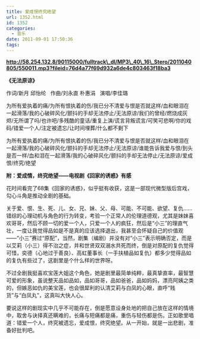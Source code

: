 ```yaml
---
title: 爱成恨终究绝望
url: 1352.html
id: 1352
categories:
  - 音乐
date: 2011-09-01 17:50:36
tags:
---
```


  
**http://58.254.132.8/90115000/fulltrack\_dl/MP3\_40\_16\_Stero/2011040805/550011.mp3?fileid=76d4a77f69d932a6de4c803463f18ba3**  
  
  

**《无法原谅》**

  
作词/新月 邱怡纶   作曲/刘永直 朴惠涓   演唱/李佳璐  
  
为所有爱执着的痛/为所有恨执着的伤/我已分不清爱与恨是否就这样/血和眼泪在一起滑落/我的心破碎风化/颤抖的手却无法停止/无法原谅/我们的曾经/燃烧成灰烬/无所谓了吗/也许吧/多残酷的童话/重复上演/谎言背叛谎言/可笑可悲啊/你的戏码/错爱一个人/注定被遗忘/让时间埋葬/什么都不剩下  
  
为所有爱执着的痛/为所有恨执着的伤/我已分不清爱与恨是否就这样/血和眼泪在一起滑落/我的心破碎风化/颤抖的手却无法停止/无法原谅/谁能告诉我爱与恨/到头是否一样/血和泪在一起滑落/我的心破碎风化/颤抖的手却无法停止/无法原谅/爱成恨/终究/绝望  
  
  
**附：爱成情，终究绝望——电视剧《回家的诱惑》有感**  
  
花时间看完了68集《回家的诱惑》，似乎挺有收获，这是一部现代微型版后宫戏，勾心斗角是推动全剧的基础。  
  
关于爱、恨、生、死、儿、女、兄、妹、父、母、可能、不可能、欲望、复仇……错综的心理动机与角色的行为转变，考验一个正常人的伦理道德观，尤其是妹妹喜欢哥哥，然后不顾一切的爱一个人，只爱一个人的疯狂，然后是“小三”的理直气壮，一度让我觉得品如是不是真的应该选择退出，我甚至会怀疑自己的价值观——“小三”赛过“原配”，当然，剧集（编剧）并没有对“小三”表示明确否定，而是以艾莉（小三）得不治之症，并和世贤双双溺水共死而终，倒是对原配的复仇觉得可惜，奕德（心地过于善良）、高虹董事长（一手扶植品如复仇）都多少觉得品如的复仇有些过了，这剧里是个什么样的世界呀。  
  
不过全剧我挺喜欢宝莲大姐这个角色，她是剧里最简单纯粹，最真挚直率，最智慧可爱的形象，虽说整天品如品如，品如哥哥，品如爸爸，品如妈妈，漂亮阿姨之类的，但嫉恶如仇的美宝莲，也会很犀利的认清艾莉与白凤的心眼，直呼“贱货”与“白凤丸”，这真叫大快人心。  
  
要说这样的剧现实中几乎不可能存在，倒是愿意设身处地的把自己放在这样的情境中，取舍与诀择真还瞒难的，长痛与短痛都是痛，重伤与轻伤都是伤。正如歌里唱道：错爱一个人，终究被遗忘，爱成恨，终究绝望。从一开始，就是一出悲剧，准备好批判吧。